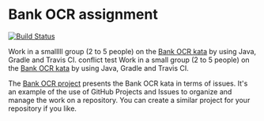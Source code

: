 # Bank OCR assignment

[![Build Status](https://travis-ci.com/matteoferfoglia/Bank-OCR-assignment.svg?branch=master)](https://travis-ci.com/matteoferfoglia/Bank-OCR-assignment)

Work in a smalllll group (2 to 5 people) on the [Bank OCR kata](http://codingdojo.org/kata/BankOCR/) by using Java, Gradle and Travis CI.
conflict test
Work in a small group (2 to 5 people) on the [Bank OCR kata](http://codingdojo.org/kata/BankOCR/) by using Java, Gradle and Travis CI.

The [Bank OCR project](https://github.com/dario-campagna/bank-ocr-assignment/projects/1) presents the Bank OCR kata in terms of issues. It's an example of the use of GitHub Projects and Issues to organize and manage the work on a repository. You can create a similar project for your repository if you like.
